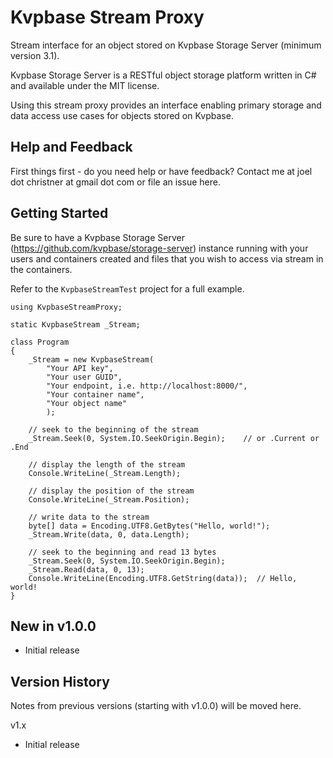 # Kvpbase Stream Proxy

Stream interface for an object stored on Kvpbase Storage Server (minimum version 3.1).

Kvpbase Storage Server is a RESTful object storage platform written in C# and available under the MIT license.  

Using this stream proxy provides an interface enabling primary storage and data access use cases for objects stored on Kvpbase.

## Help and Feedback

First things first - do you need help or have feedback?  Contact me at joel dot christner at gmail dot com or file an issue here. 

## Getting Started

Be sure to have a Kvpbase Storage Server (https://github.com/kvpbase/storage-server) instance running with your users and containers created and files that you wish to access via stream in the containers.

Refer to the ```KvpbaseStreamTest``` project for a full example.

```
using KvpbaseStreamProxy;

static KvpbaseStream _Stream;

class Program
{
	_Stream = new KvpbaseStream(
		"Your API key",
		"Your user GUID",
		"Your endpoint, i.e. http://localhost:8000/",
		"Your container name",
		"Your object name"
		);

	// seek to the beginning of the stream
	_Stream.Seek(0, System.IO.SeekOrigin.Begin);	// or .Current or .End

	// display the length of the stream
	Console.WriteLine(_Stream.Length);

	// display the position of the stream
	Console.WriteLine(_Stream.Position);

	// write data to the stream
	byte[] data = Encoding.UTF8.GetBytes("Hello, world!");
	_Stream.Write(data, 0, data.Length);

	// seek to the beginning and read 13 bytes
	_Stream.Seek(0, System.IO.SeekOrigin.Begin);
	_Stream.Read(data, 0, 13);
	Console.WriteLine(Encoding.UTF8.GetString(data));  // Hello, world!
}
```
 
## New in v1.0.0

- Initial release

## Version History

Notes from previous versions (starting with v1.0.0) will be moved here.

v1.x
- Initial release
